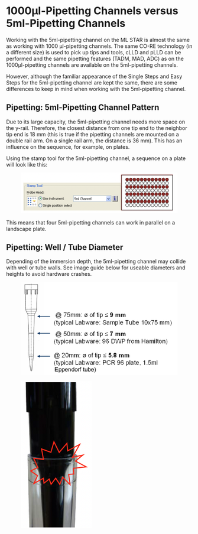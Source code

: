 # 1000μl-Pipetting Channels versus 5ml-Pipetting Channels

Working with the 5ml-pipetting channel on the ML STAR is almost the same as working with 1000 μl-pipetting channels. The same CO-RE technology (in a different size) is used to pick up tips and tools, cLLD and pLLD can be performed and the same pipetting features (TADM, MAD, ADC) as on the 1000μl-pipetting channels are available on the 5ml-pipetting channels.&#x20;

However, although the familiar appearance of the Single Steps and Easy Steps for the 5ml-pipetting channel are kept the same, there are some differences to keep in mind when working with the 5ml-pipetting channel.

## Pipetting: 5ml-Pipetting Channel Pattern

Due to its large capacity, the 5ml-pipetting channel needs more space on the y-rail. Therefore, the closest distance from one tip end to the neighbor tip end is 18 mm (this is true if the pipetting channels are mounted on a double rail arm. On a single rail arm, the distance is 36 mm). This has an influence on the sequence, for example, on plates.&#x20;

Using the stamp tool for the 5ml-pipetting channel, a sequence on a plate will look like this:&#x20;

<figure><img src="../../.gitbook/assets/image (23) (1) (1) (1) (1) (1).png" alt=""><figcaption></figcaption></figure>

This means that four 5ml-pipetting channels can work in parallel on a landscape plate.

## Pipetting: Well / Tube Diameter

Depending of the immersion depth, the 5ml-pipetting channel may collide with well or tube walls. See image guide below for useable diameters and heights to avoid hardware crashes.

<div>

<figure><img src="../../.gitbook/assets/image (24) (1) (1) (1) (1) (1).png" alt=""><figcaption></figcaption></figure>

 

<figure><img src="../../.gitbook/assets/image (25) (1) (1) (1) (1) (1).png" alt="" width="193"><figcaption></figcaption></figure>

</div>
